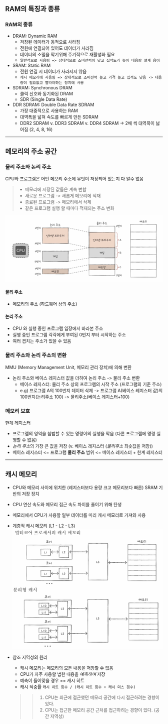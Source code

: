 ## RAM의 특징과 종류
### RAM의 종류
- DRAM: Dynamic RAM
    - 저장된 데이터가 동적으로 사라짐
    - 전원에 연결되어 있어도 데이터가 사라짐
    - 데이터의 소멸을 막기위해 주기적으로 재활성화 필요
    - `일반적으로 사용됨 => 상대적으로 소비전력이 낮고 집적도가 높아 대용량 설계 용이`
- SRAM: Static RAM
    - 전원 연결 시 데이터가 사라지지 않음
    - `캐시 메모리에 사용됨 => 상대적으로 소비전력 높고 가격 높고 집적도 낮음 -> 대용량이 필요없고 빨라야하는 장치에 사용`
- SDRAM: Synchronous DRAM
    - 클럭 신호와 동기화된 DRAM
    - SDR (Single Data Rate)
- DDR SDRAM: Double Data Rate SDRAM
    - 가장 대중적으로 사용하는 RAM
    - 대역폭을 넓혀 속도를 빠르게 만든 SDRAM
    - DDR2 SDRAM v. DDR3 SDRAM v. DDR4 SDRAM -> 2배 씩 대역폭이 넗어짐 (2, 4, 8, 16)

---
## 메모리의 주소 공간
### 물리 주소와 논리 주소
CPU와 프로그램은 어떤 메모리 주소에 무엇이 저장되어 있는지 다 알수 없음
> - 메모리에 저장된 값들은 계속 변함
> - 새로운 프로그램 -> 새롭게 메모리에 적재
> - 종료된 프로그램 -> 메모리에서 삭제
> - 같은 프로그램 실행 할 때마다 적재되는 주소 변화

![Alt text](asset/physic-logic-address.png)

#### 물리 주소
- 메모리의 주소 (하드웨어 상의 주소)

#### 논리 주소
- CPU 와 실행 중인 프로그램 입장에서 바라본 주소
- 실행 중인 프로그램 각각에게 부여된 0번지 부터 시작하는 주소
- 여러 겹치는 주소가 있을 수 있음

### 물리 주소와 논리 주소의 변환
MMU (Memory Management Unit, 메모리 관리 장치)에 의해 변환
- 논리 주소와 베이스 레지스터 값을 더하여 논리 주소 -> 물리 주소 변환
    - 베이스 레지스터: 물리 주소 상의 프로그램의 시작 주소 (프로그램의 기준 주소)
    - e.g) 프로그램 A의 100번지 데이터 삭제 -> 프로그램 A(베이스 레지스터 값)의 100번지(논리주소 100) -> 물리주소(베이스 레지스터+100)

### 메모리 보호
한계 레지스터
- 프로그램의 영역을 침범할 수 있는 명령어의 실행을 막음 (다른 프로그램에 명령 실행할 수 없음)
- *논리 주소*의 가장 큰 값을 저장 (v. 베이스 레지스터 (*물리주소* 최솟값을 저장))
- 베이스 레지스터 <= 프로그램 **물리 주소** 범위 <= 베이스 레지스터 + 한계 레지스터

---
## 캐시 메모리
- CPU와 메모리 사이에 위치한 (레지스터보다 용량 크고 메모리보다 빠른) SRAM 기반의 저장 장치
- CPU 연산 속도와 메모리 접근 속도 차이를 줄이기 위해 탄생
- 메모리에서 CPU가 사용할 일부 데이터를 미리 캐시 메모리로 가져와 사용

- 계층적 캐시 메모리 (L1 - L2 - L3)
![Alt text](asset/hierarchical-cache.png)
![Alt text](asset/cache-portions.png)

- 참조 지역성의 원리
    - 캐시 메모리는 메모리의 모든 내용을 저장할 수 없음
    - CPU가 자주 사용할 법한 내용을 *예측하여* 저장
    - 예측이 들어맞을 경우 == 캐시 히트
    - 캐시 적중률 `캐시 히트 횟수 / (캐시 히트 횟수 + 캐시 미스 횟수)`
    >> 1. CPU는 최근에 접근했던 메모리 공간에 다시 접근하려는 경향이 있다.
    >> 2. CPU는 접근한 메모리 공간 근처를 접근하려는 경향이 있다. (공간 지역성)

